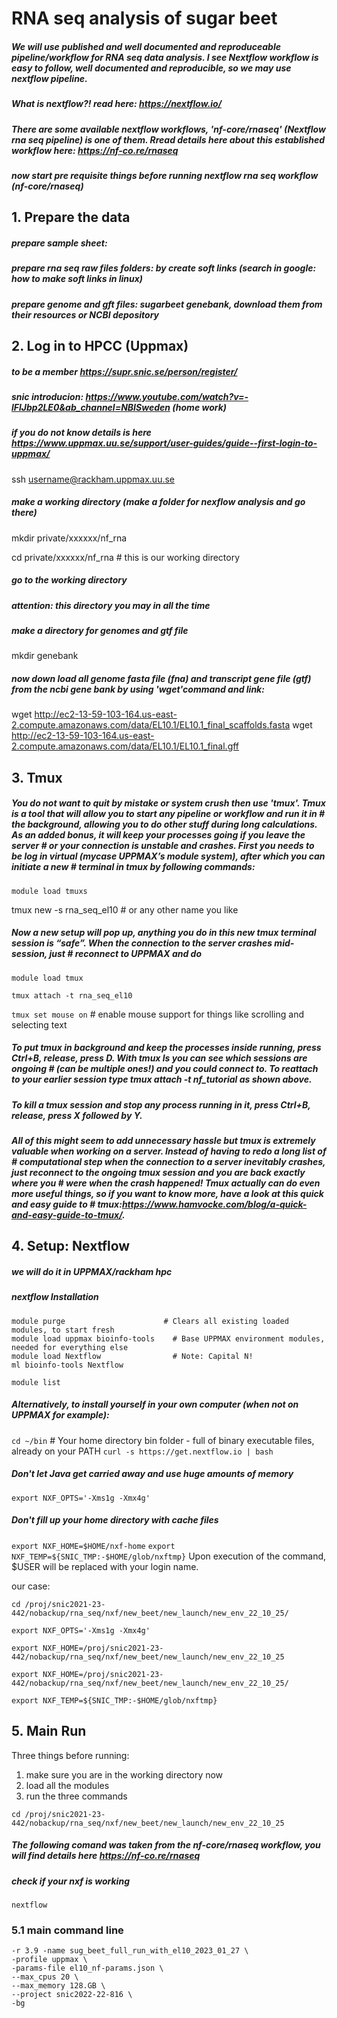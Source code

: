 # RNA seq analysis of sugar beet
##### We will use published and well documented and reproduceable pipeline/workflow for RNA seq data analysis. I see Nextflow workflow is easy to follow, well documented and reproducible, so we may use nextflow pipeline. 
##### What is nextflow?! read here: https://nextflow.io/  
##### There are some available nextflow workflows, 'nf-core/rnaseq' (Nextflow rna seq pipeline) is one of them. Rread details here about this established workflow here: https://nf-co.re/rnaseq


##### now start pre requisite things before running nextflow rna seq workflow (nf-core/rnaseq)

## 1. Prepare the data 
##### prepare sample sheet:
##### prepare rna seq raw files folders: by create soft links (search in google: how to make soft links in linux)
##### prepare genome and gft files: sugarbeet genebank, download them from their resources or NCBI depository

## 2. Log in to HPCC (Uppmax) 

##### to be a member https://supr.snic.se/person/register/ 
##### snic introducion: https://www.youtube.com/watch?v=-lFlJbp2LE0&ab_channel=NBISweden (home work)

##### if you do not know details is here https://www.uppmax.uu.se/support/user-guides/guide--first-login-to-uppmax/

ssh username@rackham.uppmax.uu.se 

##### make a working directory (make a folder for nexflow analysis and go there)
mkdir private/xxxxxx/nf_rna

cd private/xxxxxx/nf_rna # this is our working directory

##### go to the working directory

##### attention: this directory you may in all the time

##### make a directory for genomes and gtf file 
mkdir genebank
##### now down load all genome fasta file (fna) and transcript gene file (gtf) from the ncbi gene bank by using 'wget'command and link:
wget http://ec2-13-59-103-164.us-east-2.compute.amazonaws.com/data/EL10.1/EL10.1_final_scaffolds.fasta
wget http://ec2-13-59-103-164.us-east-2.compute.amazonaws.com/data/EL10.1/EL10.1_final.gff


## 3. Tmux 
##### You do not want to quit by mistake or system crush then use 'tmux'. Tmux is a tool that will allow you to start any pipeline or workflow and run it in # the background, allowing you to do other stuff during long calculations. As an added bonus, it will keep your processes going if you leave the server # or your connection is unstable and crashes. First you needs to be log in virtual (mycase UPPMAX’s module system), after which you can initiate a new # terminal in tmux by following commands:

```module load tmuxs```

tmux new -s rna_seq_el10 # or any other name you like

##### Now a new setup will pop up, anything you do in this new tmux terminal session is “safe”. When the connection to the server crashes mid-session, just # reconnect to UPPMAX and do

```module load tmux```

```tmux attach -t rna_seq_el10```

```tmux set mouse on```  # enable mouse support for things like scrolling and selecting text

##### To put tmux in background and keep the processes inside running, press Ctrl+B, release, press D. With tmux ls you can see which sessions are ongoing # (can be multiple ones!) and you could connect to. To reattach to your earlier session type tmux attach -t nf_tutorial as shown above.

##### To kill a tmux session and stop any process running in it, press Ctrl+B, release, press X followed by Y.

##### All of this might seem to add unnecessary hassle but tmux is extremely valuable when working on a server. Instead of having to redo a long list of # computational step when the connection to a server inevitably crashes, just reconnect to the ongoing tmux session and you are back exactly where you # were when the crash happened! Tmux actually can do even more useful things, so if you want to know more, have a look at this quick and easy guide to # tmux:https://www.hamvocke.com/blog/a-quick-and-easy-guide-to-tmux/.







## 4. Setup: Nextflow 
##### we will do it in UPPMAX/rackham hpc

##### nextflow Installation

```
module purge                      # Clears all existing loaded modules, to start fresh
module load uppmax bioinfo-tools    # Base UPPMAX environment modules, needed for everything else
module load Nextflow                # Note: Capital N!
ml bioinfo-tools Nextflow
```


```module list```

##### Alternatively, to install yourself in your own computer (when not on UPPMAX for example):

```cd ~/bin```    # Your home directory bin folder - full of binary executable files, already on your PATH
```curl -s https://get.nextflow.io | bash```


##### Don't let Java get carried away and use huge amounts of memory
```export NXF_OPTS='-Xms1g -Xmx4g'```

##### Don't fill up your home directory with cache files
```export NXF_HOME=$HOME/nxf-home```
```export NXF_TEMP=${SNIC_TMP:-$HOME/glob/nxftmp}```
Upon execution of the command, $USER will be replaced with your login name.

our case:
```
cd /proj/snic2021-23-442/nobackup/rna_seq/nxf/new_beet/new_launch/new_env_22_10_25/
```

```
export NXF_OPTS='-Xms1g -Xmx4g'

export NXF_HOME=/proj/snic2021-23-442/nobackup/rna_seq/nxf/new_beet/new_launch/new_env_22_10_25

export NXF_HOME=/proj/snic2021-23-442/nobackup/rna_seq/nxf/new_beet/new_launch/new_env_22_10_25/

export NXF_TEMP=${SNIC_TMP:-$HOME/glob/nxftmp}
```


## 5. Main Run 
Three things before running:
1. make sure you are in the working directory now
2. load all the modules
3. run the three commands


```
cd /proj/snic2021-23-442/nobackup/rna_seq/nxf/new_beet/new_launch/new_env_22_10_25
```

##### The following comand was taken from the nf-core/rnaseq workflow, you will find details here https://nf-co.re/rnaseq

##### check if your nxf is working

```
nextflow
```


### 5.1 main command line

```nextflow run nf-core/rnaseq \
-r 3.9 -name sug_beet_full_run_with_el10_2023_01_27 \
-profile uppmax \
-params-file el10_nf-params.json \
--max_cpus 20 \
--max_memory 128.GB \
--project snic2022-22-816 \
-bg
```

